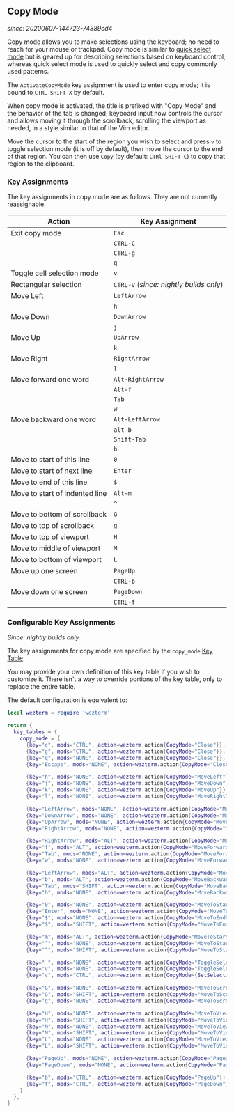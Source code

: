 ## Copy Mode

*since: 20200607-144723-74889cd4*

Copy mode allows you to make selections using the keyboard; no need to reach
for your mouse or trackpad.  Copy mode is similar to [quick select
  mode](quickselect.md) but is geared up for describing selections based on
keyboard control, whereas quick select mode is used to quickly select and
copy commonly used patterns.

The `ActivateCopyMode` key assignment is used to enter copy mode; it is
bound to `CTRL-SHIFT-X` by default.

When copy mode is activated, the title is prefixed with "Copy Mode" and
the behavior of the tab is changed; keyboard input now controls the
cursor and allows moving it through the scrollback, scrolling the viewport
as needed, in a style similar to that of the Vim editor.

Move the cursor to the start of the region you wish to select and press `v` to
toggle selection mode (it is off by default), then move the cursor to the end
of that region.  You can then use `Copy` (by default: `CTRl-SHIFT-C`) to copy
that region to the clipboard.

### Key Assignments

The key assignments in copy mode are as follows.  They are not currently
reassignable.

| Action  |  Key Assignment |
|---------|-------------------|
| Exit copy mode | `Esc`      |
|                | `CTRL-C`   |
|                | `CTRL-g`   |
|                | `q`        |
| Toggle cell selection mode | `v` |
| Rectangular selection | `CTRL-v` (*since: nightly builds only*)|
| Move Left      | `LeftArrow`|
|                | `h`        |
| Move Down      | `DownArrow`|
|                | `j`        |
| Move Up        | `UpArrow`  |
|                | `k`        |
| Move Right     | `RightArrow`|
|                | `l`         |
| Move forward one word | `Alt-RightArrow` |
|                       | `Alt-f`          |
|                       | `Tab`            |
|                       | `w`              |
| Move backward one word| `Alt-LeftArrow` |
|                       | `alt-b`         |
|                       | `Shift-Tab`     |
|                       | `b`             |
| Move to start of this line     | `0` |
| Move to start of next line     | `Enter` |
| Move to end of this line       | `$` |
| Move to start of indented line | `Alt-m` |
|                                | `^` |
| Move to bottom of scrollback   | `G` |
| Move to top of scrollback      | `g` |
| Move to top of viewport        | `H` |
| Move to middle of viewport     | `M` |
| Move to bottom of viewport     | `L` |
| Move up one screen             | `PageUp` |
|                                | `CTRL-b` |
| Move down one screen           | `PageDown` |
|                                | `CTRL-f`   |

### Configurable Key Assignments

*Since: nightly builds only*

The key assignments for copy mode are specified by the `copy_mode` [Key Table](config/key-tables.md).

You may provide your own definition of this key table if you wish to customize it.
There isn't a way to override portions of the key table, only to replace the entire table.

The default configuration is equivalent to:

```lua
local wezterm = require 'wezterm'

return {
  key_tables = {
    copy_mode = {
      {key="c", mods="CTRL", action=wezterm.action{CopyMode="Close"}},
      {key="g", mods="CTRL", action=wezterm.action{CopyMode="Close"}},
      {key="q", mods="NONE", action=wezterm.action{CopyMode="Close"}},
      {key="Escape", mods="NONE", action=wezterm.action{CopyMode="Close"}},

      {key="h", mods="NONE", action=wezterm.action{CopyMode="MoveLeft"}},
      {key="j", mods="NONE", action=wezterm.action{CopyMode="MoveDown"}},
      {key="k", mods="NONE", action=wezterm.action{CopyMode="MoveUp"}},
      {key="l", mods="NONE", action=wezterm.action{CopyMode="MoveRight"}},

      {key="LeftArrow", mods="NONE", action=wezterm.action{CopyMode="MoveLeft"}},
      {key="DownArrow", mods="NONE", action=wezterm.action{CopyMode="MoveDown"}},
      {key="UpArrow", mods="NONE", action=wezterm.action{CopyMode="MoveUp"}},
      {key="RightArrow", mods="NONE", action=wezterm.action{CopyMode="MoveRight"}},

      {key="RightArrow", mods="ALT", action=wezterm.action{CopyMode="MoveForwardWord"}},
      {key="f", mods="ALT", action=wezterm.action{CopyMode="MoveForwardWord"}},
      {key="Tab", mods="NONE", action=wezterm.action{CopyMode="MoveForwardWord"}},
      {key="w", mods="NONE", action=wezterm.action{CopyMode="MoveForwardWord"}},

      {key="LeftArrow", mods="ALT", action=wezterm.action{CopyMode="MoveBackwardWord"}},
      {key="b", mods="ALT", action=wezterm.action{CopyMode="MoveBackwardWord"}},
      {key="Tab", mods="SHIFT", action=wezterm.action{CopyMode="MoveBackwardWord"}},
      {key="b", mods="NONE", action=wezterm.action{CopyMode="MoveBackwardWord"}},

      {key="0", mods="NONE", action=wezterm.action{CopyMode="MoveToStartOfLine"}},
      {key="Enter", mods="NONE", action=wezterm.action{CopyMode="MoveToStartOfNextLine"}},
      {key="$", mods="NONE", action=wezterm.action{CopyMode="MoveToEndOfLineContent"}},
      {key="$", mods="SHIFT", action=wezterm.action{CopyMode="MoveToEndOfLineContent"}},

      {key="m", mods="ALT", action=wezterm.action{CopyMode="MoveToStartOfLineContent"}},
      {key="^", mods="NONE", action=wezterm.action{CopyMode="MoveToStartOfLineContent"}},
      {key="^", mods="SHIFT", action=wezterm.action{CopyMode="MoveToStartOfLineContent"}},

      {key=" ", mods="NONE", action=wezterm.action{CopyMode="ToggleSelectionByCell"}},
      {key="v", mods="NONE", action=wezterm.action{CopyMode="ToggleSelectionByCell"}},
      {key="v", mods="CTRL", action=wezterm.action{CopyMode={SetSelectionMode="Block"}}},

      {key="G", mods="NONE", action=wezterm.action{CopyMode="MoveToScrollbackBottom"}},
      {key="G", mods="SHIFT", action=wezterm.action{CopyMode="MoveToScrollbackBottom"}},
      {key="g", mods="NONE", action=wezterm.action{CopyMode="MoveToScrollbackTop"}},

      {key="H", mods="NONE", action=wezterm.action{CopyMode="MoveToViewportTop"}},
      {key="H", mods="SHIFT", action=wezterm.action{CopyMode="MoveToViewportTop"}},
      {key="M", mods="NONE", action=wezterm.action{CopyMode="MoveToViewportMiddle"}},
      {key="M", mods="SHIFT", action=wezterm.action{CopyMode="MoveToViewportMiddle"}},
      {key="L", mods="NONE", action=wezterm.action{CopyMode="MoveToViewportBottom"}},
      {key="L", mods="SHIFT", action=wezterm.action{CopyMode="MoveToViewportBottom"}},

      {key="PageUp", mods="NONE", action=wezterm.action{CopyMode="PageUp"}},
      {key="PageDown", mods="NONE", action=wezterm.action{CopyMode="PageDown"}},

      {key="b", mods="CTRL", action=wezterm.action{CopyMode="PageUp"}},
      {key="f", mods="CTRL", action=wezterm.action{CopyMode="PageDown"}},
    }
  },
}
```

